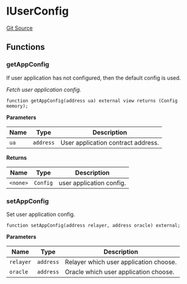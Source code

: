 # IUserConfig
[Git Source](https://github.com/darwinia-network/ORMP/blob/4f7e50a941e561ca86840d800b02ebd892a72255/src/interfaces/IUserconfig.sol)


## Functions
### getAppConfig

If user application has not configured, then the default config is used.

*Fetch user application config.*


```solidity
function getAppConfig(address ua) external view returns (Config memory);
```
**Parameters**

|Name|Type|Description|
|----|----|-----------|
|`ua`|`address`|User application contract address.|

**Returns**

|Name|Type|Description|
|----|----|-----------|
|`<none>`|`Config`|user application config.|


### setAppConfig

Set user application config.


```solidity
function setAppConfig(address relayer, address oracle) external;
```
**Parameters**

|Name|Type|Description|
|----|----|-----------|
|`relayer`|`address`|Relayer which user application choose.|
|`oracle`|`address`|Oracle which user application choose.|


